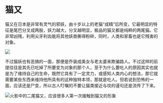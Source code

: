 # 猫又

猫又在日本是非常有灵气的邪妖，由十岁以上的老猫“成精”后所变，它最明显的特征是尾巴分叉成两股，妖力越大，分叉越明显，极品的猫又都是纯粹的两尾猫。它非常凶残，利用尖牙利齿能将其他妖兽撕得粉碎，同时，人类和家畜也是它残害的对象。

![](https://pic3.zhimg.com/80/v2-04c6adc057e40c9acea4a31b385a77a2_720w.jpg)

不过猫妖也有恶搞的一面，那便是乔装成美女与老太婆来欺骗路人。不过这样的前提往往是其先已吃掉了所要变为对象的那个人，至于为什么要吃人的原因其实也就是为了维持自己的生命，既然它具有了一定灵力，或感知人类内心的想法，那它就需要某些东西来维持他所具有的这种独特本领，那就是吃人。但若说到恐怖的一面，应该还是尸变，所以古人叮嘱的不要让猫类接近与坟的谨句还是流传了下来。

![&#x706B;&#x5F71;&#x4E2D;&#x7684;&#x4E8C;&#x5C3E;&#x732B;&#x53C8;&#xFF0C;&#x5E94;&#x8BE5;&#x5F88;&#x591A;&#x4EBA;&#x7B2C;&#x4E00;&#x6B21;&#x63A5;&#x89E6;&#x5230;&#x732B;&#x53C8;&#x7684;&#x5F62;&#x8C61;](https://pic4.zhimg.com/80/v2-e649a9a118ae5a54be9fff2eab9c0f1f_720w.jpg)

